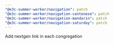 ```yaml
---
"@e3c-summer-worker/navigation": patch
"@e3c-summer-worker/navigation-cantonese": patch
"@e3c-summer-worker/navigation-mandarin": patch
"@e3c-summer-worker/navigation-saturday": patch
---
```


Add nextgen link in each congregation
